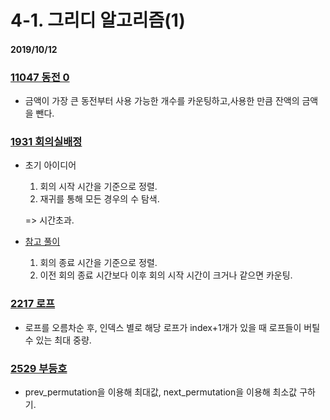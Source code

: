 # 4-1. 그리디 알고리즘(1)

#### 2019/10/12



### [11047 동전 0](https://github.com/AL-study/alstudy/tree/yw/week5/boj11047.cpp)

- 금액이 가장 큰 동전부터 사용 가능한 개수를 카운팅하고,사용한 만큼 잔액의 금액을 뺀다.



### [1931 회의실배정](https://github.com/AL-study/alstudy/tree/yw/week5/boj1931.cpp)

- 초기 아이디어

  1. 회의 시작 시간을 기준으로 정렬.
  2. 재귀를 통해 모든 경우의 수 탐색.

  => 시간초과.

- [참고 풀이](https://ryute.tistory.com/10)
  1. 회의 종료 시간을 기준으로 정렬.
  2. 이전 회의 종료 시간보다 이후 회의 시작 시간이 크거나 같으면 카운팅.

### [2217 로프](https://github.com/AL-study/alstudy/tree/yw/week5/boj2217.cpp)

- 로프를 오름차순 후, 인덱스 별로 해당 로프가 index+1개가 있을 때 로프들이 버틸 수 있는 최대 중량.

### [2529 부등호](https://github.com/AL-study/alstudy/tree/yw/week5/boj2529.cpp)

- prev_permutation을 이용해 최대값, next_permutation을 이용해 최소값 구하기.